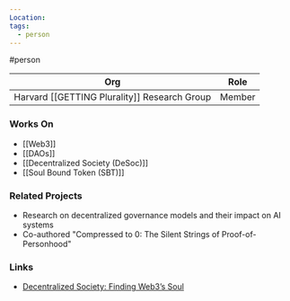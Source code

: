 ```yaml
---
Location: 
tags:
  - person
---
```

#person

| Org                                      | Role                                               |
| ---------------------------------------- | -------------------------------------------------- |
| Harvard [[GETTING Plurality]] Research Group           | Member          |

### Works On


- [[Web3]]
- [[DAOs]]
- [[Decentralized Society (DeSoc)]]
- [[Soul Bound Token (SBT)]]

### Related Projects

- Research on decentralized governance models and their impact on AI systems
- Co-authored "Compressed to 0: The Silent Strings of Proof-of-Personhood"

### Links

- [Decentralized Society: Finding Web3’s Soul](https://papers.ssrn.com/sol3/papers.cfm?abstract_id=4749892)